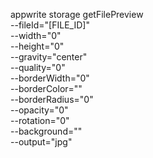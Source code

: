 appwrite storage getFilePreview \
        --fileId="[FILE_ID]" \
        --width="0" \
        --height="0" \
        --gravity="center" \
        --quality="0" \
        --borderWidth="0" \
        --borderColor="" \
        --borderRadius="0" \
        --opacity="0" \
        --rotation="0" \
        --background="" \
        --output="jpg"
